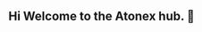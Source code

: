 ## Hi Welcome to the Atonex hub. 👋

<!--
**Atonexhub/Atonexhub** is a ✨ _special_ ✨ repository because its `README.md` (this file) appears on your GitHub profile.

Here are some ideas to get you started:

- 🔭 I’m currently working on ...
- 🌱 I’m currently learning computer applications,programming,web development,freelancing etc...
- 👯 I’m looking to collaborate on developing tech and it in uganda ...
- 🤔 I’m looking for help with teamwork and co-operation with different tech companies ...
- 💬 Ask me about tech in the Mordern world ...
- 📫 How to reach me🇺🇬 and website atonex hub.com ...
- 😄 Pronouns👩‍💻world of tech,Atonex hub ...
- ⚡ Fun fact: ...
-->
